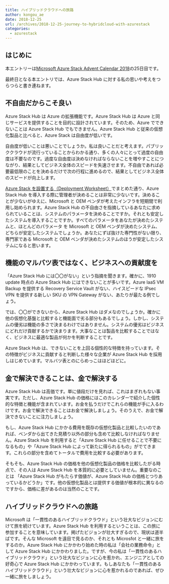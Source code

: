 ```yaml
---
title: ハイブリッドクラウドへの旅路
author: kongou_ae
date: 2018-12-25
url: /archives/2018-12-25-journey-to-hybridcloud-with-azurestack
categories:
  - azurestack
---
```


## はじめに

本エントリーは[Microsoft Azure Stack Advent Calendar 2018](https://qiita.com/advent-calendar/2018/azure-stack)の25日目です。

最終日となる本エントリでは、Azure Stack Hub に対する私の思いや考えをつらつらと書き連ねます。

## 不自由だからこそ良い

Azure Stack Hub は Azure の拡張機能です。Azure Stack Hub は Azure と同じサービスを提供することを目的に設計されています。そのため、Azure でできないことは Azure Stack Hub でもできません。Azure Stack Hub と従来の仮想化製品と比べると、Azure Stack は自由度が低いです。

自由度が低いことは悪いことでしょうか。私は良いことだと考えます。パブリッククラウドが流行っていることからわかる通り、多くの人々にとって過度の自由度は不要なのです。過度な自由度は決めなければならないことを増やすことにつながり、結果としてビジネス全体のスピードを失速させます。不自由であれば必要最低限のことを決めるだけで次の行程に進めるので、結果としてビジネス全体のスピードが向上します。

[Azure Stack を設置する（Deployment Worksheet）](https://aimless.jp/blog/archives/2018-12-07-deployment-worksheet-for-azurestack/)でまとめた通り、Azure Stack Hub を導入する際に管理者が決めることは非常に少ないです。決めることが少ないがゆえに、Microsoft と OEM ベンダが考えたインフラを短期間で利用し始められます。Azure Stack Hub の不自由さを指摘しているあなたに求められていることは、システムのパラメータを決めることですか。それとも安定したシステムを導入することですか。すべてのパラメータをあなたが決めたシステムと、ほとんどのパラメータ を Microsoft と OEM ベンダが決めたシステム、どちらが安定したシステムでしょうか。あなたにずば抜けた専門性がない限り、専門家である Microsoft と OEM ベンダが決めたシステムのほうが安定したシステムになると思います。

## 機能のマルバツ表ではなく、ビジネスへの貢献度を

「Azure Stack Hub には〇〇がない」という指摘を聞きます。確かに、1910 update 時点の Azure Stack Hub にはできないことが多いです。Azure IaaS VM Backup を提供する Recovery Service Vault がない、ハイスピードな IPsec VPN を提供する新しい SKU の VPN Gateway がない、あたりが最たる例でしょう。

では、〇〇ができないから、Azure Stack Hub はダメなのでしょうか。確かに他の仮想化基盤と比較すると機能面で劣る部分もあるでしょう。しかし、システムの優劣は機能の多さで決まるわけではありません。システムの優劣はビジネスにどれだけ貢献するかで決まります。大事なことは製品を比較することではなく、ビジネスに最適な製品が何かを判断することです。

Azure Stack Hub は、できないことを上回る個性的な特徴を持っています。その特徴がビジネスに貢献すると判断した様々な企業が Azure Stack Hub を採用しはじめています。マルバツ表とのにらめっこはほどほどに。

## 金で解決できることは、金で解決する

Azure Stack Hub は高価です。単に値段だけを見れば、これはまぎれもない事実です。ただし、Azure Stack Hub の価格にはこのカレンダーで紹介した個性的な特徴と機能が含まれています。お金を払うだけでこれらの機能が手に入るわけです。お金で解決できることはお金で解決しましょう。そのうえで、お金で解決できないことに注力しましょう。

もし、Azure Stack Hub にかかる費用を既存の仮想化製品と比較したいのであれば、ベンダから出てきた見積り以外の部分も含めて比較しなければなりません。Azure Stack Hub を利用すると「Azure Stack Hub に任せることで不要になるもの」や「Azure Stack Hub によって新たに得られるもの」がでてきます。これらの部分を含めてトータルで費用を比較する必要があります。

そもそも、Azure Stack Hub の価格を他の仮想化製品の価格を比較したがる時点で、その人は Azure Stack Hub を本質的に必要としていません。重要なのことは 「Azure Stack Hub がもたらす価値が、Azure Stack Hub の価格とつりあっているかどうか」です。他の仮想化製品とは提供する価値が根本的に異なるのですから、価格に差があるのは当然のことです。

## ハイブリッドクラウドへの旅路

Microsoft は「一貫性のあるハイブリッドクラウド」という壮大なビジョンにむけて旅を続けています。Azure Stack Hub を利用するということは、この旅に参加することを意味しています。掲げたビジョンが壮大すぎるので、現状は道半ばです。そんな Microsoft を遠目で見るのか、それとも Microsfot と一緒に旅をするのか。Azure Stack Hub にかかわり始めた時の私は「会社の業務命令」として Azure Stack Hub にかかわりました。ですが、今の私は「一貫性のあるハイブリッドクラウド」という壮大なビジョンに心を惹かれ、エンジニアとしての好奇心で Azure Stack Hub にかかわっています。もしあなたも「一貫性のあるハイブリッドクラウド」という壮大なビジョンに心を惹かれるのであれば、ぜひ一緒に旅をしましょう。
